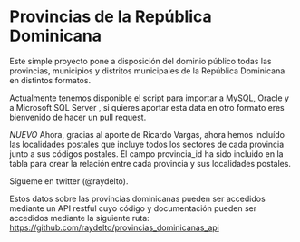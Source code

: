 # Provincias de la República Dominicana

Este simple proyecto pone a disposición del dominio público todas las provincias, municipios y distritos municipales de la República Dominicana en distintos formatos.

Actualmente tenemos disponible el script  para importar a MySQL, Oracle y a Microsoft SQL Server , si quieres aportar esta data en otro formato eres bienvenido de hacer un pull request.

*NUEVO* Ahora, gracias al aporte de Ricardo Vargas, ahora hemos incluído las localidades postales que incluye todos los sectores de cada provincia junto a sus códigos postales. El campo provincia_id ha sido incluido en la tabla para crear la relación entre cada provincia y sus localidades postales.

Sígueme en twitter (@raydelto).  

Estos datos sobre las provincias dominicanas pueden ser accedidos mediante un API restful cuyo código y documentación pueden ser accedidos mediante la siguiente ruta: https://github.com/raydelto/provincias_dominicanas_api

